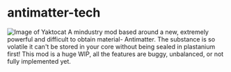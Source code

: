 # antimatter-tech
![Image of Yaktocat](https://github.com/SteelBlue8/antimatter-tech/icon.png)
A mindustry mod based around a new, extremely powerful and difficult to obtain material- Antimatter. The substance is so volatile it can't be stored in your core without being sealed in plastanium first! This mod is a huge WIP, all the features are buggy, unbalanced, or not fully implemented yet. 
